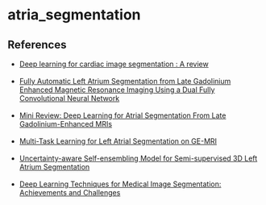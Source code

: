 # atria_segmentation


## References<br>
* [Deep learning for cardiac image segmentation : A review](https://arxiv.org/pdf/1911.03723.pdf)<br><br>
* [Fully Automatic Left Atrium Segmentation from Late Gadolinium Enhanced Magnetic Resonance Imaging Using a Dual Fully Convolutional Neural Network](https://www.researchgate.net/publication/327238620_Fully_Automatic_Left_Atrium_Segmentation_From_Late_Gadolinium_Enhanced_Magnetic_Resonance_Imaging_Using_a_Dual_Fully_Convolutional_Neural_Network)<br><br>
* [Mini Review: Deep Learning for Atrial Segmentation From Late Gadolinium-Enhanced MRIs](https://www.frontiersin.org/articles/10.3389/fcvm.2020.00086/full)<br><br>
* [Multi-Task Learning for  Left Atrial Segmentation on GE-MRI](https://arxiv.org/pdf/1810.13205.pdf)<br><br>
* [Uncertainty-aware Self-ensembling Model for Semi-supervised 3D Left Atrium Segmentation](https://arxiv.org/pdf/1907.07034v1.pdf)<br><br>
* [Deep Learning Techniques for Medical Image Segmentation: Achievements and Challenges](https://link.springer.com/content/pdf/10.1007/s10278-019-00227-x.pdf)

